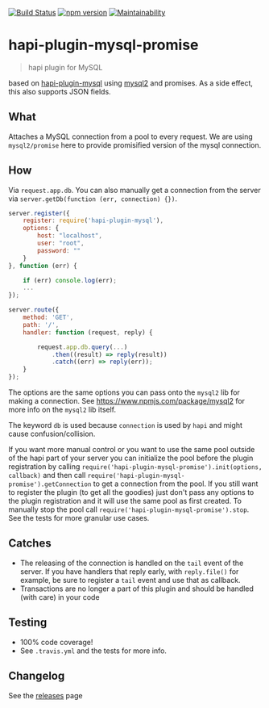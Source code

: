 [![Build Status](https://travis-ci.org/cospired/hapi-plugin-mysql-promise.svg?branch=master)](https://travis-ci.org/cospired/hapi-plugin-mysql-promise)
[![npm version](https://badge.fury.io/js/%40cospired%2Fhapi-plugin-mysql-promise.svg)](https://badge.fury.io/js/%40cospired%2Fhapi-plugin-mysql-promise)
[![Maintainability](https://api.codeclimate.com/v1/badges/74c3d563aef39317b4df/maintainability)](https://codeclimate.com/github/cospired/hapi-plugin-mysql-promise/maintainability)

# hapi-plugin-mysql-promise

> hapi plugin for MySQL

based on [hapi-plugin-mysql](https://github.com/Salesflare/hapi-plugin-mysql) using [mysql2](https://github.com/sidorares/node-mysql2) and promises. As a side effect, this also supports JSON fields.

## What

Attaches a MySQL connection from a pool to every request. We are using `mysql2/promise` here to provide promisified version of the mysql connection.

## How

Via `request.app.db`.
You can also manually get a connection from the server via `server.getDb(function (err, connection) {})`.

```javascript
server.register({
    register: require('hapi-plugin-mysql'),
    options: {
        host: "localhost",
        user: "root",
        password: ""
    }
}, function (err) {

    if (err) console.log(err);
    ...
});

server.route({
    method: 'GET',
    path: '/',
    handler: function (request, reply) {

        request.app.db.query(...)
            .then((result) => reply(result))
            .catch((err) => reply(err));
    }
});
```

The options are the same options you can pass onto the `mysql2` lib for making a connection. See <https://www.npmjs.com/package/mysql2> for more info on the `mysql2` lib itself.

The keyword `db` is used because `connection` is used by `hapi` and might cause confusion/collision.

If you want more manual control or you want to use the same pool outside of the hapi part of your server
you can initialize the pool before the plugin registration by calling `require('hapi-plugin-mysql-promise').init(options, callback)` and then call `require('hapi-plugin-mysql-promise').getConnection` to get a connection from the pool.
If you still want to register the plugin (to get all the goodies) just don't pass any options to the plugin registration
and it will use the same pool as first created.
To manually stop the pool call `require('hapi-plugin-mysql-promise').stop`.
See the tests for more granular use cases.

## Catches

- The releasing of the connection is handled on the `tail` event of the server. If you have handlers that reply early, with `reply.file()` for example, be sure to register a `tail` event and use that as callback.
- Transactions are no longer a part of this plugin and should be handled (with care) in your code

## Testing

- 100% code coverage!
- See `.travis.yml` and the tests for more info.

## Changelog

See the [releases](https://github.com/cospired/hapi-plugin-mysql-promise/releases) page
